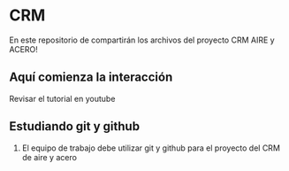 # CRM

En este repositorio de compartirán los archivos del proyecto CRM AIRE y ACERO!

## Aquí comienza la interacción

Revisar el tutorial en youtube

## Estudiando git y github

1. El equipo de trabajo debe utilizar git y github para el proyecto del CRM de aire y acero